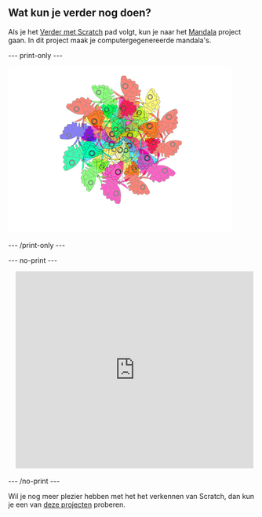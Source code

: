 ## Wat kun je verder nog doen?

Als je het [Verder met Scratch](https://projects.raspberrypi.org/en/pathways/further-scratch) pad volgt, kun je naar het [Mandala](https://projects.raspberrypi.org/en/projects/mandala) project gaan. In dit project maak je computergegenereerde mandala's.

--- print-only ---

![Mandala-project](images/mandala.png)

--- /print-only ---

--- no-print ---

<div class="scratch-preview" style="margin-left: 15px;">
  <iframe allowtransparency="true" width="485" height="402" src="https://scratch.mit.edu/projects/embed/536953224/?autostart=false" frameborder="0"></iframe>
</div>

--- /no-print ---

Wil je nog meer plezier hebben met het het verkennen van Scratch, dan kun je een van [deze projecten](https://projects.raspberrypi.org/en/projects?software%5B%5D=scratch&curriculum%5B%5D=%201) proberen.
